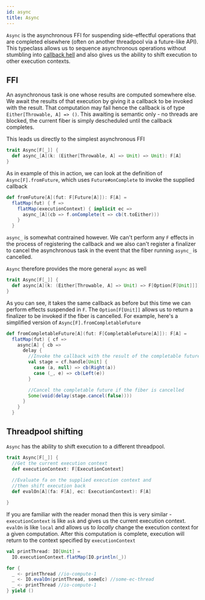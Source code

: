 ```yaml
---
id: async
title: Async
---
```


`Async` is the asynchronous FFI for suspending side-effectful operations that
are completed elsewhere (often on another threadpool via a future-like API).
This typeclass allows us to sequence asynchronous operations without stumbling
into [callback hell](http://callbackhell.com/) and also gives us the ability to
shift execution to other execution contexts.

## FFI

An asynchronous task is one whose results are computed somewhere else. We await
the results of that execution by giving it a callback to be invoked with the
result. That computation may fail hence the callback is of type
`Either[Throwable, A] => ()`. This awaiting  is semantic only - no threads are
blocked, the current fiber is simply descheduled until the callback completes.

This leads us directly to the simplest asynchronous FFI
```scala
trait Async[F[_]] {
  def async_[A](k: (Either[Throwable, A] => Unit) => Unit): F[A]
}
```

As in example of this in action, we can look at the definition of `Async[F].fromFuture`,
which uses `Future#onComplete` to invoke the supplied callback
```scala
def fromFuture[A](fut: F[Future[A]]): F[A] =
  flatMap(fut) { f =>
    flatMap(executionContext) { implicit ec =>
      async_[A](cb => f.onComplete(t => cb(t.toEither)))
    }
  }
```

`async_` is somewhat contrained however. We can't perform any `F` effects
in the process of registering the callback and we also can't register
a finalizer to cancel the asynchronous task in the event that the fiber
running `async_` is cancelled.

`Async` therefore provides the more general `async` as well
```scala
trait Async[F[_]] {
  def async[A](k: (Either[Throwable, A] => Unit) => F[Option[F[Unit]]]): F[A] = {
}
```

As you can see, it takes the same callback as before but this time we can
perform effects suspended in `F`. The `Option[F[Unit]]` allows us to
return a finalizer to be invoked if the fiber is cancelled. For example, here's
a simplified version of `Async[F].fromCompletableFuture`

```scala
def fromCompletableFuture[A](fut: F[CompletableFuture[A]]): F[A] =
  flatMap(fut) { cf =>
    async[A] { cb =>
      delay {
        //Invoke the callback with the result of the completable future
        val stage = cf.handle[Unit] {
          case (a, null) => cb(Right(a))
          case (_, e) => cb(Left(e))
        }

        //Cancel the completable future if the fiber is cancelled
        Some(void(delay(stage.cancel(false))))
      }
    }
  }
```

## Threadpool shifting

`Async` has the ability to shift execution to a different threadpool.

```scala
trait Async[F[_]] {
  //Get the current execution context
  def executionContext: F[ExecutionContext]
  
  //Evaluate fa on the supplied execution context and
  //then shift execution back
  def evalOn[A](fa: F[A], ec: ExecutionContext): F[A]

}
```

If you are familiar with the reader monad then this is very similar - 
`executionContext` is like `ask` and gives us the current execution context.
`evalOn` is like `local` and allows us to _locally_ change the execution
context for a given computation. After this computation is complete,
execution will return to the context specified by `executionContext`

```scala
val printThread: IO[Unit] =
  IO.executionContext.flatMap(IO.println(_))

for {
  _ <- printThread //io-compute-1
  _ <- IO.evalOn(printThread, someEc) //some-ec-thread
  _ <- printThread //io-compute-1
} yield ()
```
